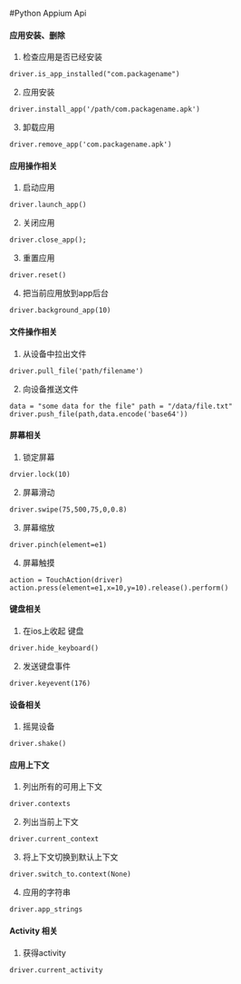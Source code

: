 
#Python Appium Api

####  应用安装、删除 
1. 检查应用是否已经安装

`driver.is_app_installed("com.packagename")`

2. 应用安装

`driver.install_app('/path/com.packagename.apk')`

3. 卸载应用

`driver.remove_app('com.packagename.apk')`


#### 应用操作相关
1. 启动应用

`driver.launch_app()`

2. 关闭应用

`driver.close_app();`

3. 重置应用

`driver.reset()`

4. 把当前应用放到app后台

`driver.background_app(10)`

#### 文件操作相关
1. 从设备中拉出文件

`driver.pull_file('path/filename')`

2. 向设备推送文件

`data = "some data for the file"
 path = "/data/file.txt"
 driver.push_file(path,data.encode('base64'))`

#### 屏幕相关
1. 锁定屏幕 

`drvier.lock(10)`

2. 屏幕滑动

`driver.swipe(75,500,75,0,0.8)`

3. 屏幕缩放

`driver.pinch(element=e1)`

4. 屏幕触摸

`action = TouchAction(driver)
action.press(element=e1,x=10,y=10).release().perform()`

####  键盘相关
1. 在ios上收起 键盘

`driver.hide_keyboard()`

2. 发送键盘事件

`driver.keyevent(176)`

#### 设备相关
1. 摇晃设备

`driver.shake()`

#### 应用上下文
1. 列出所有的可用上下文

`driver.contexts`

2. 列出当前上下文

`driver.current_context`

3. 将上下文切换到默认上下文

`driver.switch_to.context(None)`

4. 应用的字符串

`driver.app_strings`


#### Activity 相关
1. 获得activity

`driver.current_activity`
